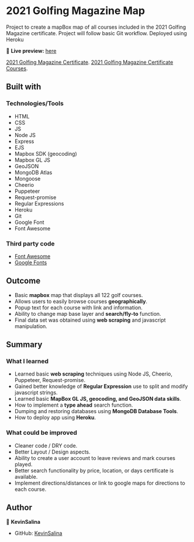 # 2021 Golfing Magazine Map

Project to create a mapBox map of all courses included in the 2021 Golfing Magazine certificate.
Project will follow basic Git workflow. Deployed using Heroku

🔗 **Live preview:** [here](https://golfingmag-map-2021.herokuapp.com/)

[2021 Golfing Magazine Certificate](https://freegolf.net/).
[2021 Golfing Magazine Certificate Courses](https://freegolf.net/courses/).

## Built with

### Technologies/Tools

* HTML
* CSS
* JS
* Node JS
* Express
* EJS
* Mapbox SDK (geocoding)
* Mapbox GL JS
* GeoJSON
* MongoDB Atlas
* Mongoose
* Cheerio
* Puppeteer
* Request-promise
* Regular Expressions
* Heroku
* Git
* Google Font
* Font Awesome

### Third party code

* [Font Awesome](https://fontawesome.com/)
* [Google Fonts](https://fonts.google.com/)

## Outcome

* Basic **mapbox** map that displays all 122 golf courses.
* Allows users to easily browse courses **geographically**.
* Popup text for each course with link and information.
* Ability to change map base layer and **search/fly-to** function.
* Final data set was obtained using **web scraping** and javascript manipulation.

## Summary

### What I learned

* Learned basic **web scraping** techniques using Node JS, Cheerio, Puppeteer, Request-promise.
* Gained better knowledge of **Regular Expression** use to split and modify javascript strings.
* Learned basic **MapBox GL JS, geocoding, and GeoJSON data skills**. 
* How to implement a **type ahead** search function.
* Dumping and restoring databases using **MongoDB Database Tools**.
* How to deploy app using **Heroku**.

### What could be improved

* Cleaner code / DRY code.
* Better Layout / Design aspects.
* Ability to create a user account to leave reviews and mark courses played.
* Better search functionality by price, location, or days certificate is available.
* Implement directions/distances or link to google maps for directions to each course.

## Author

👤 **KevinSalina**
* GitHub: [KevinSalina](https://github.com/KevinSalina)
